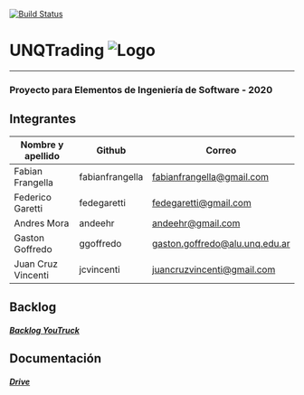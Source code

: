 [![Build Status](https://travis-ci.org/UNQTrading/UNQTradingBE.svg?branch=master)](https://travis-ci.org/UNQTrading/UNQTradingBE)
# UNQTrading ![Logo](https://live.staticflickr.com/65535/49917938586_1ae4375b51_s.jpg)
---
### Proyecto para Elementos de Ingeniería de Software - 2020

## Integrantes

|Nombre y apellido|	Github|	Correo
| ------ | ------ | ------ |
|Fabian Frangella|	fabianfrangella|	fabianfrangella@gmail.com|
|Federico Garetti|	fedegaretti|	fedegaretti@gmail.com|
|Andres Mora|	andeehr|	andeehr@gmail.com|
|Gaston Goffredo|	ggoffredo|	gaston.goffredo@alu.unq.edu.ar|
|Juan Cruz Vincenti|	jcvincenti|	juancruzvincenti@gmail.com|

## Backlog
##### [Backlog YouTruck](https://unqt.myjetbrains.com/youtrack/projects/3580f850-ba0b-4cdb-82a8-a9becc5dce43 "Backlog YouTruck")

## Documentación
##### [Drive](https://drive.google.com/drive/folders/19WxUJoQGb5_Kj3kcGTtnu9hRi1LpZjU8?usp=sharing "Drive")

